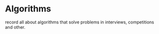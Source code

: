 Algorithms
==========

record all about algorithms that solve problems in interviews, competitions and other.

